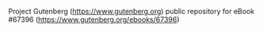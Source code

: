Project Gutenberg (https://www.gutenberg.org) public repository for
eBook #67396 (https://www.gutenberg.org/ebooks/67396)
